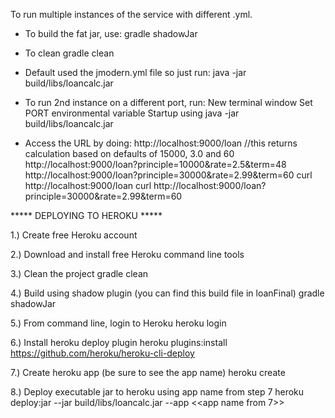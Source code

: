To run multiple instances of the service with different .yml.
- To build the fat jar, use:
	gradle shadowJar

- To clean
	gradle clean

- Default used the jmodern.yml file so just run:
	java -jar build/libs/loancalc.jar

- To run 2nd instance on a different port, run:
	New terminal window
	Set PORT environmental variable
	Startup using java -jar build/libs/loancalc.jar

- Access the URL by doing:
	http://localhost:9000/loan //this returns calculation based on defaults of 15000, 3.0 and 60
	http://localhost:9000/loan?principle=10000&rate=2.5&term=48
	http://localhost:9000/loan?principle=30000&rate=2.99&term=60
	curl http://localhost:9000/loan
	curl http://localhost:9000/loan?principle=30000&rate=2.99&term=60

***** DEPLOYING TO HEROKU *****

1.) Create free Heroku account

2.) Download and install free Heroku command line tools

3.) Clean the project
	gradle clean

4.) Build using shadow plugin (you can find this build file in loanFinal)
	gradle shadowJar

5.) From command line, login to Heroku
	heroku login

6.) Install heroku deploy plugin
	heroku plugins:install https://github.com/heroku/heroku-cli-deploy

7.) Create heroku app (be sure to see the app name)
	heroku create

8.) Deploy executable jar to heroku using app name from step 7
	heroku deploy:jar --jar build/libs/loancalc.jar --app <<app name from 7>>
